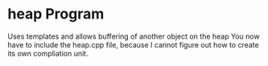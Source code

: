 # heap Program
Uses templates and allows buffering of another object on the heap
You now have to include the heap.cpp file, because I cannot figure out how to create its own compliation unit.


